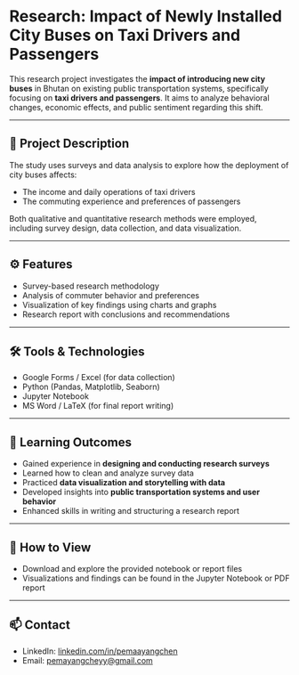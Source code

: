 # Research: Impact of Newly Installed City Buses on Taxi Drivers and Passengers

This research project investigates the **impact of introducing new city buses** in Bhutan on existing public transportation systems, specifically focusing on **taxi drivers and passengers**. It aims to analyze behavioral changes, economic effects, and public sentiment regarding this shift.

---

## 📌 Project Description

The study uses surveys and data analysis to explore how the deployment of city buses affects:
- The income and daily operations of taxi drivers
- The commuting experience and preferences of passengers

Both qualitative and quantitative research methods were employed, including survey design, data collection, and data visualization.

---

## ⚙️ Features

- Survey-based research methodology  
- Analysis of commuter behavior and preferences  
- Visualization of key findings using charts and graphs  
- Research report with conclusions and recommendations

---

## 🛠️ Tools & Technologies

- Google Forms / Excel (for data collection)  
- Python (Pandas, Matplotlib, Seaborn)  
- Jupyter Notebook  
- MS Word / LaTeX (for final report writing)

---

## 🎯 Learning Outcomes

- Gained experience in **designing and conducting research surveys**  
- Learned how to clean and analyze survey data  
- Practiced **data visualization and storytelling with data**  
- Developed insights into **public transportation systems and user behavior**  
- Enhanced skills in writing and structuring a research report

---

## 🚀 How to View

- Download and explore the provided notebook or report files  
- Visualizations and findings can be found in the Jupyter Notebook or PDF report

---

## 📫 Contact

- LinkedIn: [linkedin.com/in/pemaayangchen](https://www.linkedin.com/in/pemaayangchen)  
- Email: pemayangcheyy@gmail.com
